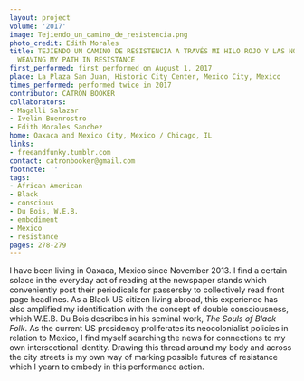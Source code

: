 ```yaml
---
layout: project
volume: '2017'
image: Tejiendo_un_camino_de_resistencia.png
photo_credit: Edith Morales
title: TEJIENDO UN CAMINO DE RESISTENCIA A TRAVÉS MI HILO ROJO Y LAS NOTAS ROJAS /
  WEAVING MY PATH IN RESISTANCE
first_performed: first performed on August 1, 2017
place: La Plaza San Juan, Historic City Center, Mexico City, Mexico
times_performed: performed twice in 2017
contributor: CATRON BOOKER
collaborators:
- Magalli Salazar
- Ivelin Buenrostro
- Edith Morales Sanchez
home: Oaxaca and Mexico City, Mexico / Chicago, IL
links:
- freeandfunky.tumblr.com
contact: catronbooker@gmail.com
footnote: ''
tags:
- African American
- Black
- conscious
- Du Bois, W.E.B.
- embodiment
- Mexico
- resistance
pages: 278-279
---
```


I have been living in Oaxaca, Mexico since November 2013. I find a certain solace in the everyday act of reading at the newspaper stands which conveniently post their periodicals for passersby to collectively read front page headlines. As a Black US citizen living abroad, this experience has also amplified my identification with the concept of double consciousness, which W.E.B. Du Bois describes in his seminal work, _The Souls of Black Folk_. As the current US presidency proliferates its neocolonialist policies in relation to Mexico, I find myself searching the news for connections to my own intersectional identity. Drawing this thread around my body and across the city streets is my own way of marking possible futures of resistance which I yearn to embody in this performance action.
